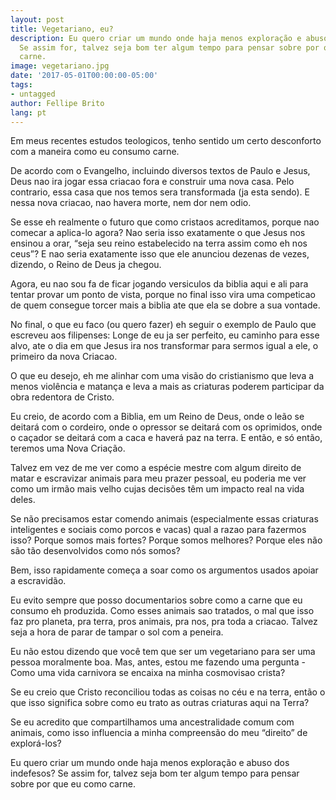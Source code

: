 ```yaml
---
layout: post
title: Vegetariano, eu?
description: Eu quero criar um mundo onde haja menos exploração e abuso dos indefesos?
  Se assim for, talvez seja bom ter algum tempo para pensar sobre por que eu como
  carne.
image: vegetariano.jpg
date: '2017-05-01T00:00:00-05:00'
tags:
- untagged
author: Fellipe Brito
lang: pt
---
```


Em meus recentes estudos teologicos, tenho sentido um certo desconforto com a
maneira como eu consumo carne.

De acordo com o Evangelho, incluindo diversos textos de Paulo e Jesus, Deus
nao ira jogar essa criacao fora e construir uma nova casa. Pelo contrario,
essa casa que nos temos sera transformada (ja esta sendo). E nessa nova
criacao, nao havera morte, nem dor nem odio.

Se esse eh realmente o futuro que como cristaos acreditamos, porque nao
comecar a aplica-lo agora? Nao seria isso exatamente o que Jesus nos ensinou a
orar, “seja seu reino estabelecido na terra assim como eh nos ceus”? E nao
seria exatamente isso que ele anunciou dezenas de vezes, dizendo, o Reino de
Deus ja chegou.

Agora, eu nao sou fa de ficar jogando versiculos da biblia aqui e ali para
tentar provar um ponto de vista, porque no final isso vira uma competicao de
quem consegue torcer mais a biblia ate que ela se dobre a sua vontade.

No final, o que eu faco (ou quero fazer) eh seguir o exemplo de Paulo que
escreveu aos filipenses: Longe de eu ja ser perfeito, eu caminho para esse
alvo, ate o dia em que Jesus ira nos transformar para sermos igual a ele, o
primeiro da nova Criacao.

O que eu desejo, eh me alinhar com uma visão do cristianismo que leva a menos
violência e matança e leva a mais as criaturas poderem participar da obra
redentora de Cristo.

Eu creio, de acordo com a Biblia, em um Reino de Deus, onde o leão se deitará
com o cordeiro, onde o opressor se deitará com os oprimidos, onde o caçador se
deitará com a caca e haverá paz na terra. E então, e só então, teremos uma
Nova Criação.

Talvez em vez de me ver como a espécie mestre com algum direito de matar e
escravizar animais para meu prazer pessoal, eu poderia me ver como um irmão
mais velho cujas decisões têm um impacto real na vida deles.

Se não precisamos estar comendo animais (especialmente essas criaturas
inteligentes e sociais como porcos e vacas) qual a razao para fazermos isso?
Porque somos mais fortes? Porque somos melhores? Porque eles não são tão
desenvolvidos como nós somos?

Bem, isso rapidamente começa a soar como os argumentos usados apoiar a
escravidão.

Eu evito sempre que posso documentarios sobre como a carne que eu consumo eh
produzida. Como esses animais sao tratados, o mal que isso faz pro planeta,
pra terra, pros animais, pra nos, pra toda a criacao. Talvez seja a hora de
parar de tampar o sol com a peneira.

Eu não estou dizendo que você tem que ser um vegetariano para ser uma pessoa
moralmente boa. Mas, antes, estou me fazendo uma pergunta - Como uma vida
carnivora se encaixa na minha cosmovisao crista?

Se eu creio que Cristo reconciliou todas as coisas no céu e na terra, então o
que isso significa sobre como eu trato as outras criaturas aqui na Terra?

Se eu acredito que compartilhamos uma ancestralidade comum com animais, como
isso influencia a minha compreensão do meu “direito” de explorá-los?

Eu quero criar um mundo onde haja menos exploração e abuso dos indefesos? Se
assim for, talvez seja bom ter algum tempo para pensar sobre por que eu como
carne.

